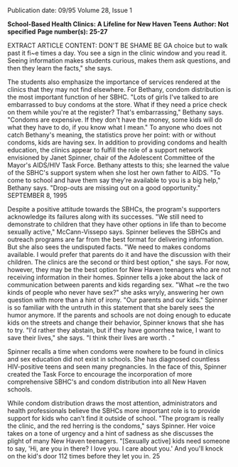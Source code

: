Publication date: 09/95
Volume 28, Issue 1

**School-Based Health Clinics: A Lifeline for New Haven Teens**
**Author: Not specified**
**Page number(s): 25-27**

EXTRACT ARTICLE CONTENT:
DON'T BE 
SHAME 
BE GA
choice but to walk past it fi~e times a day. You see a sign in the 
clinic window and you read it. Seeing information makes students 
curious, makes them ask questions, and then they learn the facts," 
she says. 


The students also emphasize the importance of services 
rendered at the clinics that they may not find elsewhere. For 
Bethany, condom distribution is the most important function of 
her SBHC. "Lots of girls I've talked to are embarrassed to buy 
condoms at the store. What if they need a price check on them 
while you're at the register? That's embarrassing," Bethany says. 
"Condoms are expensive. If they don't have the money, some kids 
will do what they have to do, if you know what I mean." To 
anyone who does not catch Bethany's meaning, the statistics prove 
her point: with or without condoms, kids are having sex. In 
addition to providing condoms and health education, the clinics 
appear to fulfill the role of a support network envisioned by Janet 
Spinner, chair of the Adolescent Committee of the Mayor's 
AIDS/HIV Task Force. Bethany attests to this; she learned the 
value of the SBHC's support system when she lost her own father 
to AIDS. "To come to school and have them say they're available 
to you is a big help," Bethany says. "Drop-outs are missing out on 
a good opportunity." 
SEPTEMBER 8, 1995


Despite a positive attitude towards the SBHCs, the 
program's supporters acknowledge its failures along with 
its successes. "We still need to demonstrate to children 
that they have other options in life than to become sexually 
active," McCann-Vissepo says. Spinner believes the SBHCs and 
outreach programs are far from the best format for delivering 
information. But she also sees the undisputed facts. "We need to 
makes condoms available. I would prefer that parents do it and 
have the discussion with their children. The clinics are the second 
or third best option," she says. For now, however, they may be the 
best option for New Haven teenagers who are not receiving 
information in their homes. Spinner tells a joke about the lack of 
communication between parents and kids regarding sex. "What 
~re the two kinds of people who never have sex?" she asks wryly, 
answering her own question with more than a hint of irony. "Our 
parents and our kids." Spinner is so familiar with the untruth in 
this statement that she barely sees the humor anymore. If the 
parents and schools are not doing enough to educate kids on the 
streets and change their behavior, Spinner knows that she has to 
try. "I'd rather they abstain, but if they have gonorrhea twice, I 
want to save their lives," she says. "I think their lives are worth 
. "


Spinner recalls a time when condoms were nowhere to be 
found in clinics and sex education did not exist in schools. She 
has diagnosed countless HIV-positive teens and seen many 
pregnancies. In the face of this, Spinner created the Task Force to 
encourage the incorporation of more comprehensive SBHC's and 
condom distribution into all New Haven schools. 

While condom distribution draws the most attention, 
administrators and health professionals believe the SBHCs more 
important role is to provide support for kids who can't find it 
outside of school. "The program is really the clinic, and the red 
herring is the condoms," says Spinner. Her voice takes on a tone 
of urgency and a hint of sadness as she discusses the plight of 
many New Haven teenagers. "[Sexually active] kids need someone 
to say, 'Hi, are you in there? I love you. I care about you.' And 
you'll knock on the kid's door 112 times before they let you in. 
25